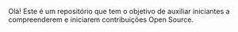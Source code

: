 Olá! Este é um repositório que tem o objetivo de auxiliar iniciantes a compreenderem e iniciarem contribuições Open Source.